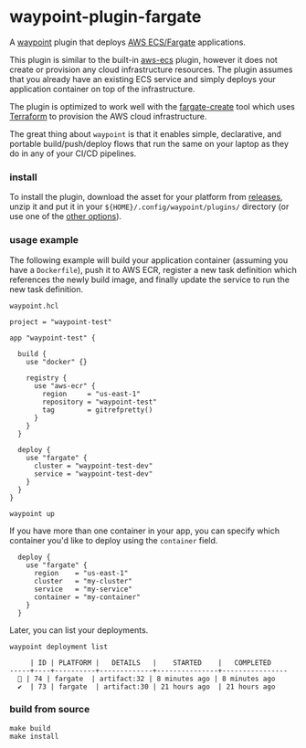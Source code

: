 # waypoint-plugin-fargate

A [waypoint](https://www.waypointproject.io/) plugin that deploys [AWS ECS/Fargate](https://aws.amazon.com/fargate/) applications.

This plugin is similar to the built-in [aws-ecs](https://www.waypointproject.io/plugins/aws-ecs) plugin, however it does not create or provision any cloud infrastructure resources.  The plugin assumes that you already have an existing ECS service and simply deploys your application container on top of the infrastructure.

The plugin is optimized to work well with the [fargate-create](https://github.com/turnerlabs/fargate-create/) tool which uses [Terraform](https://github.com/turnerlabs/terraform-ecs-fargate) to provision the AWS cloud infrastructure.

The great thing about `waypoint` is that it enables simple, declarative, and portable build/push/deploy flows that run the same on your laptop as they do in any of your CI/CD pipelines.


### install

To install the plugin, download the asset for your platform from [releases](https://github.com/turnerlabs/waypoint-plugin-fargate/releases), unzip it and put it in your `${HOME}/.config/waypoint/plugins/` directory (or use one of the [other options](https://www.waypointproject.io/docs/extending-waypoint/creating-plugins/compiling#installing-the-plugin)).


### usage example

The following example will build your application container (assuming you have a `Dockerfile`), push it to AWS ECR, register a new task definition which references the newly build image, and finally update the service to run the new task definition.

`waypoint.hcl`

```hcl
project = "waypoint-test"

app "waypoint-test" {

  build {
    use "docker" {}

    registry {
      use "aws-ecr" {
        region     = "us-east-1"
        repository = "waypoint-test"
        tag        = gitrefpretty()
      }
    }
  }

  deploy {
    use "fargate" {
      cluster = "waypoint-test-dev"
      service = "waypoint-test-dev"
    }
  }
}
```

```
waypoint up
```

If you have more than one container in your app, you can specify which container you'd like to deploy using the `container` field.

```hcl
  deploy {
    use "fargate" {
      region    = "us-east-1"
      cluster   = "my-cluster"
      service   = "my-service"
      container = "my-container"
    }
  }
```


Later, you can list your deployments.

```
waypoint deployment list

     | ID | PLATFORM |   DETAILS   |    STARTED    |   COMPLETED    
-----+----+----------+-------------+---------------+----------------
  🚀 | 74 | fargate  | artifact:32 | 8 minutes ago | 8 minutes ago  
  ✔  | 73 | fargate  | artifact:30 | 21 hours ago  | 21 hours ago
```


### build from source

```
make build
make install
```